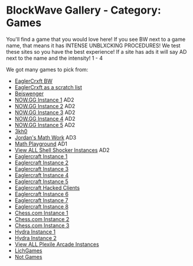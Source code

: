 # BlockWave Gallery - Category: Games
You'll find a game that you would love here! If you see BW next to a game name, that means it has INTENSE UNBLXCKING PROCEDURES!
We test these sites so you have the best experience! If a site has ads it will say AD next to the name and the intensity! 1 - 4

We got many games to pick from:
- [EaglerCrxft BW](https://github.com/MrInc0gnito/development/blob/main/README.md)
- [EaglerCrxft as a scratch list](https://github.com/MrInc0gnito/EaglerList/releases/tag/BETA)
- [Beiswenger](https://beiswenger.net/unblocked/)
- [NOW.GG Instance 1](https://mathstutor.life/) AD2
- [NOW.GG Instance 2](https://hotkitchenbag.com/) AD2
- [NOW.GG Instance 3](https://virtualstudybrain.com/) AD2
- [NOW.GG Instance 4](https://websitesbridge.com/) AD2
- [NOW.GG Instance 5](https://xn--31byd1i.net/) AD2
- [3kh0](https://3kh0-reborn.outred.dev/)
- [Jordan's Math Work](https://ohnoasweaty.fortnitebuilder.pro/) AD3
- [Math Playground](https://www.mathplayground.com/) AD1
- [View ALL Shell Shocker Instances](https://github.com/MrInc0gnito/BlockWave-Gallery/blob/main/shellshockerinstances.html) AD2
- [Eaglercraft Instance 1](https://eagler.almondnet.cn/Nebula.html)
- [Eaglercraft Instance 2](https://math-lessons.vercel.app/clients.html)
- [Eaglercraft Instance 3](https://cloudfuntime.vercel.app/clients.html)
- [Eaglercraft Instance 4](https://eaglercraft.com/mc/1.5.2/)
- [Eaglercraft Instance 5](https://villade.theludos.com/1.5.2/)
- [Eaglercraft Hacked Clients](https://eaglerhacks.vercel.app/)
- [Eaglercraft Instance 6](https://eaglercraft.me/)
- [Eaglercraft Instance 7](https://eaglercraft.q13x.com/)
- [Eaglercraft Instance 8](https://villade.theludos.com/1.8.8/)
- [Chess.com Instance 1](https://www.schoolnetworkadminsarethebest.com/)
- [Chess.com Instance 2](https://www.pleasedontblockchess.com/)
- [Chess.com Instance 3](https://www.justdoinghomework.com/)
- [Hydra Instance 1](https://walk.artitech.com/)
- [Hydra Instance 2](https://local.garmanage.com/)
- [View ALL Plexile Arcade Instances](https://plexilearcade.xyz/links)
- [LichGames](https://lichgames.s3.amazonaws.com/index.html)
- [Not Games](https://tryhxrdbaconyt.my.canva.site/nothing)

